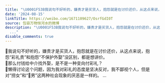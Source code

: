 ```yaml
---
title: "\U0001F53B我说句不好听的，嫌贵才是买货人，抱怨就是在讨价还价，从这点来说，抱怨“彩礼贵”和抱怨“不保护外娶”没区别，都是想讲价。\U0001F53B那么付钱给中介找外娶，是..."
date: '2024-08-15'
linkTitle: https://weibo.com/1671109627/OsrfGdI0T
source: 包容万物恒河水的微博
description: "\U0001F53B我说句不好听的，嫌贵才是买货人，抱怨就是在讨价还价，从这点来说，抱怨“彩礼贵”和抱怨“不保护外娶”没区别，都是想讲价。<br>\U0001F53B那么付钱给中介找外娶，是不是一种变向付彩礼？<br>\U0001F53B懒得讨论这个问题，因为我对彩礼的态度是坚决反对，我不鄙视个人，但是对“捞女”和“\U0001F422男”这两种社会现象的厌恶是一样的。
  ..."
disable_comments: true
---
```

🔻我说句不好听的，嫌贵才是买货人，抱怨就是在讨价还价，从这点来说，抱怨“彩礼贵”和抱怨“不保护外娶”没区别，都是想讲价。<br>🔻那么付钱给中介找外娶，是不是一种变向付彩礼？<br>🔻懒得讨论这个问题，因为我对彩礼的态度是坚决反对，我不鄙视个人，但是对“捞女”和“🐢男”这两种社会现象的厌恶是一样的。 ...